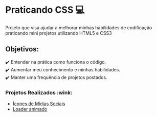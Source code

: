 # Praticando CSS :computer:
 Projeto que visa ajudar a melhorar minhas habilidades de codificação praticando mini projetos utilizando HTML5 e CSS3

## Objetivos: 
 :heavy_check_mark: Entender na prática como funciona o código.<br>
 :heavy_check_mark: Aumentar meu conhecimento e minhas habilidades.<br>
 :heavy_check_mark: Manter uma frequência de projetos postados.
 

 <h3>Projetos Realizados :wink:</h3>
    <ul>
        <li><a href="https://github.com/codegabys/Praticando-CSS/tree/master/%C3%8Dcones%20de%20m%C3%ADdia%20em%20camadas" target="_blank">Ícones de Mídias Sociais</a></li>
        <li><a href="https://github.com/codegabys/Praticando-CSS/tree/master/Loading" target="_blank">Loader animado</a></li>
    </ul>